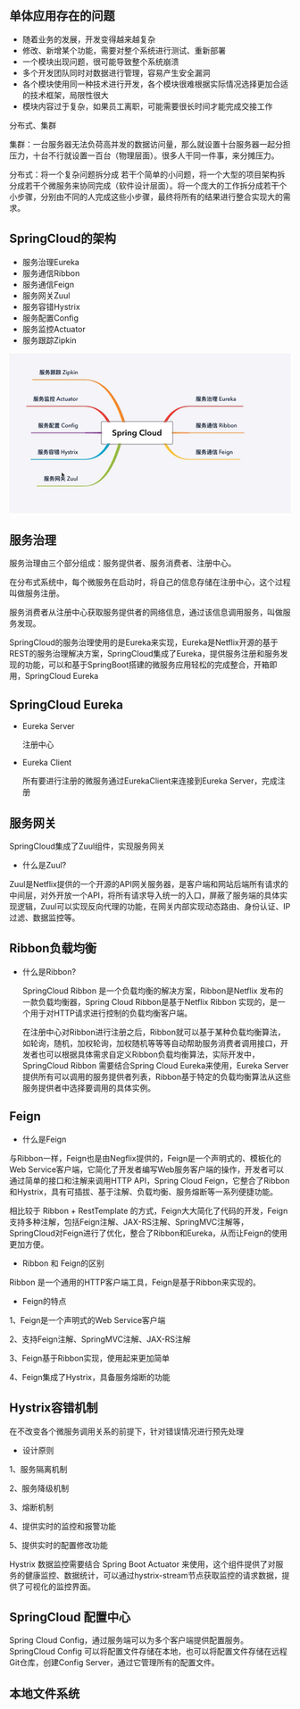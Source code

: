 ## 单体应用存在的问题

* 随着业务的发展，开发变得越来越复杂
* 修改、新增某个功能，需要对整个系统进行测试、重新部署
* 一个模块出现问题，很可能导致整个系统崩溃
* 多个开发团队同时对数据进行管理，容易产生安全漏洞
* 各个模块使用同一种技术进行开发，各个模块很难根据实际情况选择更加合适的技术框架，局限性很大
* 模块内容过于复杂，如果员工离职，可能需要很长时间才能完成交接工作

分布式、集群

集群：一台服务器无法负荷高并发的数据访问量，那么就设置十台服务器一起分担压力，十台不行就设置一百台（物理层面）。很多人干同一件事，来分摊压力。

分布式：将一个复杂问题拆分成	若干个简单的小问题，将一个大型的项目架构拆分成若干个微服务来协同完成（软件设计层面）。将一个庞大的工作拆分成若干个小步骤，分别由不同的人完成这些小步骤，最终将所有的结果进行整合实现大的需求。



## SpringCloud的架构

* 服务治理Eureka
* 服务通信Ribbon
* 服务通信Feign
* 服务网关Zuul
* 服务容错Hystrix
* 服务配置Config
* 服务监控Actuator
* 服务跟踪Zipkin

![image-20200105114308668](assets/image-20200105114308668.png)



## 服务治理

服务治理由三个部分组成：服务提供者、服务消费者、注册中心。

在分布式系统中，每个微服务在启动时，将自己的信息存储在注册中心，这个过程叫做服务注册。

服务消费者从注册中心获取服务提供者的网络信息，通过该信息调用服务，叫做服务发现。

SpringCloud的服务治理使用的是Eureka来实现，Eureka是Netflix开源的基于REST的服务治理解决方案，SpringCloud集成了Eureka，提供服务注册和服务发现的功能，可以和基于SpringBoot搭建的微服务应用轻松的完成整合，开箱即用，SpringCloud Eureka

## SpringCloud Eureka

* Eureka Server

  注册中心

* Eureka Client

  所有要进行注册的微服务通过EurekaClient来连接到Eureka Server，完成注册

## 服务网关

SpringCloud集成了Zuul组件，实现服务网关

* 什么是Zuul?

Zuul是Netflix提供的一个开源的API网关服务器，是客户端和网站后端所有请求的中间层，对外开放一个API，将所有请求导入统一的入口，屏蔽了服务端的具体实现逻辑，Zuul可以实现反向代理的功能，在网关内部实现动态路由、身份认证、IP过滤、数据监控等。



## Ribbon负载均衡

* 什么是Ribbon?

  SpringCloud Ribbon 是一个负载均衡的解决方案，Ribbon是Netflix 发布的一款负载均衡器，Spring Cloud Ribbon是基于Netflix Ribbon 实现的，是一个用于对HTTP请求进行控制的负载均衡客户端。

  在注册中心对Ribbon进行注册之后，Ribbon就可以基于某种负载均衡算法，如轮询，随机，加权轮询，加权随机等等等自动帮助服务消费者调用接口，开发者也可以根据具体需求自定义Ribbon负载均衡算法，实际开发中，SpringCloud Ribbon 需要结合Spring Cloud Eureka来使用，Eureka Server提供所有可以调用的服务提供者列表，Ribbon基于特定的负载均衡算法从这些服务提供者中选择要调用的具体实例。



## Feign

* 什么是Feign

与Ribbon一样，Feign也是由Negflix提供的，Feign是一个声明式的、模板化的Web Service客户端，它简化了开发者编写Web服务客户端的操作，开发者可以通过简单的接口和注解来调用HTTP API，Spring Cloud Feign，它整合了Ribbon和Hystrix，具有可插拔、基于注解、负载均衡、服务熔断等一系列便捷功能。

相比较于 Ribbon + RestTemplate 的方式，Feign大大简化了代码的开发，Feign支持多种注解，包括Feign注解、JAX-RS注解、SpringMVC注解等，SpringCloud对Feign进行了优化，整合了Ribbon和Eureka，从而让Feign的使用更加方便。

* Ribbon 和 Feign的区别

Ribbon 是一个通用的HTTP客户端工具，Feign是基于Ribbon来实现的。

* Feign的特点

1、Feign是一个声明式的Web Service客户端

2、支持Feign注解、SpringMVC注解、JAX-RS注解

3、Feign基于Ribbon实现，使用起来更加简单

4、Feign集成了Hystrix，具备服务熔断的功能



## Hystrix容错机制

在不改变各个微服务调用关系的前提下，针对错误情况进行预先处理

* 设计原则

1、服务隔离机制

2、服务降级机制

3、熔断机制

4、提供实时的监控和报警功能

5、提供实时的配置修改功能

Hystrix 数据监控需要结合 Spring Boot Actuator 来使用，这个组件提供了对服务的健康监控、数据统计，可以通过hystrix-stream节点获取监控的请求数据，提供了可视化的监控界面。



## SpringCloud 配置中心

Spring Cloud Config，通过服务端可以为多个客户端提供配置服务。SpringCloud Config 可以将配置文件存储在本地，也可以将配置文件存储在远程Git仓库，创建Config Server，通过它管理所有的配置文件。

## 本地文件系统

